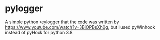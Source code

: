 # pylogger
A simple python keylogger that the code was written by https://www.youtube.com/watch?v=8BiOPBsXh0g, but I used pyWinhook instead of pyHook for python 3.8
